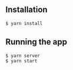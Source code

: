 ## Installation

```bash
$ yarn install
```

## Running the app

```bash
$ yarn server
$ yarn start
